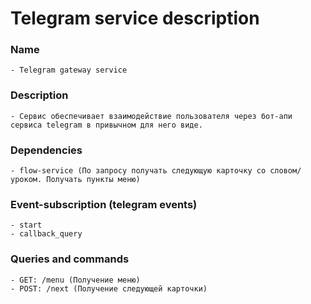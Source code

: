 # Telegram service description

### Name
    - Telegram gateway service
### Description
    - Сервис обеспечивает взаимодействие пользователя через бот-апи сервиса telegram в привычном для него виде.
### Dependencies
    - flow-service (По запросу получать следующую карточку со словом/уроком. Получать пункты меню)
### Event-subscription (telegram events)
    - start
    - callback_query
### Queries and commands
    - GET: /menu (Получение меню)
    - POST: /next (Получение следующей карточки)
